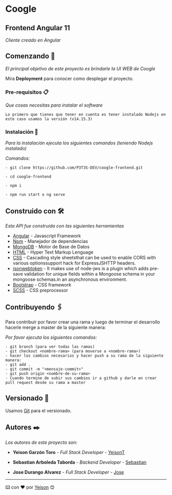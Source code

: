# Coogle
## Frontend Angular 11

_Cliente creado en Angular_

## Comenzando 🚀

_El principal objetivo de este proyecto es brindarle la UI WEB de Coogle_

Mira **Deployment** para conocer como desplegar el proyecto.


### Pre-requisitos 📋

_Que cosas necesitas para instalar el software_

```
Lo primero que tienes que tener en cuenta es tener instalado Nodejs en este caso usamos la versión (v14.15.3)
```

### Instalación 🔧

_Para la instalación ejecuta los siguientes comandos (teniendo Nodejs instalado)_

_Comandos:_

```
- git clone https://github.com/P3T3S-DEV/coogle-frontend.git

- cd coogle-frontend

- npm i

- npm run start o ng serve

```


## Construido con 🛠️

_Esta API fue construida con las siguientes herramientas_

* [Angular](https://angular.io/) - Javascript Framework
* [Npm](https://www.npmjs.com/) - Manejador de dependencias
* [MongoDB](https://www.mongodb.com/) - Motor de Base de Datos
* [HTML](https://www.w3schools.com/html/) - Hyper Text Markup Lenguage
* [CSS](https://www.w3schools.com/css/) - Cascading style sheetsthat can be used to enable CORS with various optionssupport hack for ExpressJSHTTP headers. 
* [jsonwebtoken](https://www.npmjs.com/package/jsonwebtoken) - It makes use of node-jws is a plugin which adds pre-save validation for unique fields within a Mongoose schema in your mongoose schemas.in an asynchronous environment.
* [Bootstrap](https://getbootstrap.com/) - CSS framework
* [SCSS](https://sass-lang.com/) - CSS preprocessor

## Contribuyendo 🖇️

Para contribuir por favor crear una rama y luego de terminar el desarrollo hacerle merge a master de la siguiente manera:

_Por favor ejecuta los siguientes comandos:_
```
- git branch (para ver todas las ramas)
- git checkout <nombre-rama> (para moverse a <nombre-rama>)
- hacer los cambios necesarios y hacer push a su rama de la siguiente manera:
- git add .
- git commit -m "<mensaje-commit>"
- git push origin <nombre-de-su-rama>
- Cuando termine de subir sus cambios ir a github y darle en crear pull request desde su rama a master
```

## Versionado 📌

Usamos [Git](https://git-scm.com/) para el versionado.

## Autores ✒️

_Los autores de este proyecto son:_


* **Yeison Garzón Toro** - *Full Stack Developer* - [YeisonT](https://github.com/Toxiicsab)

* **Sebastian Arboleda Taborda** - *Backend Developer* - [Sebastian](https://github.com/S0611)

* **Jose Durango Alvarez** - *Full Stack Developer* - [Jose](https://github.com/J053-D)


---
⌨️ con ❤️ por [Yeison](https://github.com/Toxiicsab) 😊
